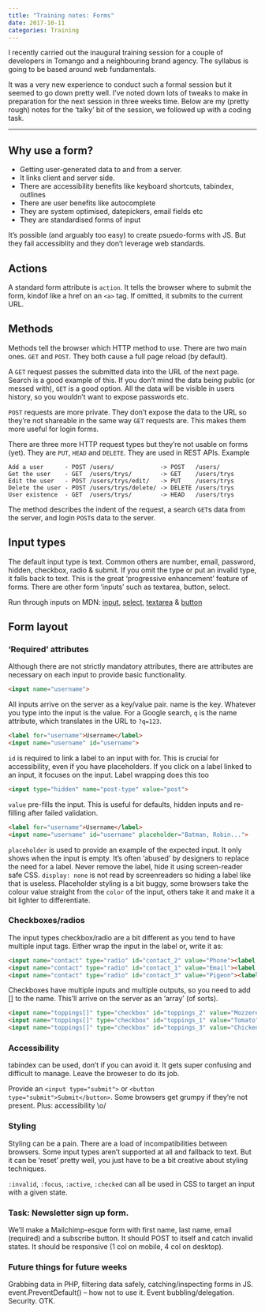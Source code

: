```yaml
---
title: "Training notes: Forms"
date: 2017-10-11
categories: Training
---
```


I recently carried out the inaugural training session for a couple of developers in Tomango and a neighbouring brand agency. The syllabus is going to be based around web fundamentals.

It was a very new experience to conduct such a formal session but it seemed to go down pretty well. I’ve noted down lots of tweaks to make in preparation for the next session in three weeks time. Below are my (pretty rough) notes for the ‘talky’ bit of the session, we followed up with a coding task.

---

## Why use a form?
- Getting user-generated data to and from a server.
- It links client and server side.
- There are accessibility benefits like keyboard shortcuts, tabindex, outlines
- There are user benefits like autocomplete
- They are system optimised, datepickers, email fields etc
- They are standardised forms of input

It’s possible (and arguably too easy) to create psuedo-forms with JS. But they fail accessiblity and they don’t leverage web standards.

## Actions
A standard form attribute is `action`. It tells the browser where to submit the form, kindof like a href on an `<a>` tag. If omitted, it submits to the current URL.

## Methods
Methods tell the browser which HTTP method to use. There are two main ones. `GET` and `POST`. They both cause a full page reload (by default).

A `GET` request passes the submitted data into the URL of the next page. Search is a good example of this. If you don’t mind the data being public (or messed with), `GET` is a good option. All the data will be visible in users history, so you wouldn’t want to expose passwords etc.

`POST` requests are more private. They don’t expose the data to the URL so they’re not shareable in the same way `GET` requests are. This makes them more useful for login forms.

There are three more HTTP request types but they’re not usable on forms (yet). They are `PUT`, `HEAD` and `DELETE`. They are used in REST APIs. Example

```
Add a user      - POST /users/             -> POST   /users/
Get the user    - GET  /users/trys/        -> GET    /users/trys
Edit the user   - POST /users/trys/edit/   -> PUT    /users/trys
Delete the user - POST /users/trys/delete/ -> DELETE /users/trys
User existence  - GET  /users/trys/        -> HEAD   /users/trys
```

The method describes the indent of the request, a search `GET`s data from the server, and login `POST`s data to the server.

## Input types
The default input type is text. Common others are number, email, password, hidden, checkbox, radio & submit. If you omit the type or put an invalid type, it falls back to text. This is the great ‘progressive enhancement’ feature of forms. There are other form ‘inputs’ such as textarea, button, select.

Run through inputs on MDN: [input](https://developer.mozilla.org/en-US/docs/Web/HTML/Element/input), [select](https://developer.mozilla.org/en-US/docs/Web/HTML/Element/select), [textarea](https://developer.mozilla.org/en-US/docs/Web/HTML/Element/textarea) & [button](https://developer.mozilla.org/en-US/docs/Web/HTML/Element/button)

## Form layout
### ‘Required’ attributes
Although there are not strictly mandatory attributes, there are attributes are necessary on each input to provide basic functionality.

```html
<input name="username">
```

All inputs arrive on the server as a key/value pair. name is the key. Whatever you type into the input is the value. For a Google search, `q` is the name attribute, which translates in the URL to `?q=123`.

```html
<label for="username">Username</label>
<input name="username" id="username">
```

`id` is required to link a label to an input with for. This is crucial for accessibility, even if you have placeholders. If you click on a label linked to an input, it focuses on the input. Label wrapping does this too

```html
<input type="hidden" name="post-type" value="post">
```

`value` pre-fills the input. This is useful for defaults, hidden inputs and re-filling after failed validation.

```html
<label for="username">Username</label>
<input name="username" id="username" placeholder="Batman, Robin...">
```

`placeholder` is used to provide an example of the expected input. It only shows when the input is empty. It’s often ‘abused’ by designers to replace the need for a label. Never remove the label, hide it using screen-reader safe CSS. `display: none` is not read by screenreaders so hiding a label like that is useless. Placeholder styling is a bit buggy, some browsers take the colour value straight from the `color` of the input, others take it and make it a bit lighter to differentiate.

### Checkboxes/radios
The input types checkbox/radio are a bit different as you tend to have multiple input tags. Either wrap the input in the label or, write it as:

```html
<input name="contact" type="radio" id="contact_2" value="Phone"><label for="contact_2">Phone</label>
<input name="contact" type="radio" id="contact_1" value="Email"><label for="contact_1">Email</label>
<input name="contact" type="radio" id="contact_3" value="Pigeon"><label for="contact_3">Pigeon</label>
```

Checkboxes have multiple inputs and multiple outputs, so you need to add [] to the name. This’ll arrive on the server as an ‘array’ (of sorts).

```html
<input name="toppings[]" type="checkbox" id="toppings_2" value="Mozzerella"><label for="toppings_2">Mozzerella</label>
<input name="toppings[]" type="checkbox" id="toppings_1" value="Tomato"><label for="toppings_1">Tomato</label>
<input name="toppings[]" type="checkbox" id="toppings_3" value="Chicken"><label for="toppings_3">Chicken</label>
```

### Accessibility
tabindex can be used, don’t if you can avoid it. It gets super confusing and difficult to manage. Leave the broweser to do its job.

Provide an `<input type="submit">` or `<button type="submit">Submit</button>`. Some browsers get grumpy if they’re not present. Plus: accessibility \o/

### Styling
Styling can be a pain. There are a load of incompatibilities between browsers. Some input types aren’t supported at all and fallback to text. But it can be ‘reset’ pretty well, you just have to be a bit creative about styling techniques.

`:invalid`, `:focus`, `:active`, `:checked` can all be used in CSS to target an input with a given state.

### Task: Newsletter sign up form.
We’ll make a Mailchimp-esque form with first name, last name, email (required) and a subscribe button. It should POST to itself and catch invalid states. It should be responsive (1 col on mobile, 4 col on desktop).

### Future things for future weeks
Grabbing data in PHP, filtering data safely, catching/inspecting forms in JS. event.PreventDefault() – how not to use it. Event bubbling/delegation. Security. OTK.